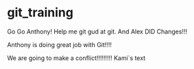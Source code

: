 # git_training
Go Go Anthony! Help me git gud at git. And Alex DID Changes!!! 

Anthony is doing great job with Git!!!! 


We are going to make a conflict!!!!!!!!!
Kami`s text